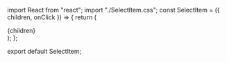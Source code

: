 import React from "react";
import "./SelectItem.css";
const SelectItem = ({ children, onClick }) => {
  return (
    <div className="dopdown_item" onClick={onClick}>
      {children}
    </div>
  );
};

export default SelectItem;
